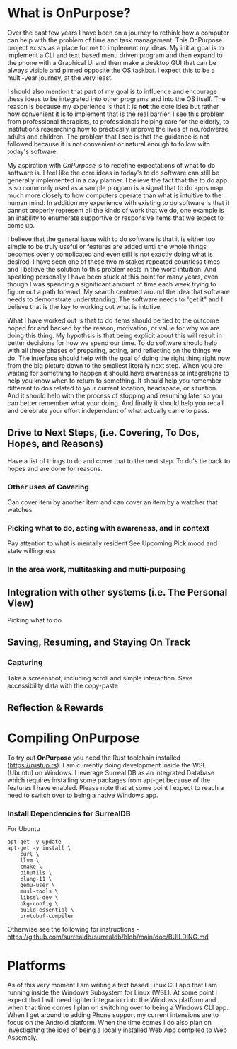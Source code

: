 # What is OnPurpose?
Over the past few years I have been on a journey to rethink how a computer can help with the problem of time and task management. This OnPurpose project exists as a place for me to implement my ideas. My initial goal is to implement a CLI and text based menu driven program and then expand to the phone with a Graphical UI and then make a desktop GUI that can be always visible and pinned opposite the OS taskbar. I expect this to be a multi-year journey, at the very least.

I should also mention that part of my goal is to influence and encourage these ideas to be integrated into other programs and into the OS itself. The reason is because my experience is that it is **not** the core idea but rather how convenient it is to implement that is the real barrier. I see this problem from professional therapists, to professionals helping care for the elderly, to institutions researching how to practically improve the lives of neurodiverse adults and children. The problem that I see is that the guidance is not followed because it is not convenient or natural enough to follow with today's software.

My aspiration with *OnPurpose* is to redefine expectations of what to do software is. I feel like the core ideas in today's to do software can still be generally implemented in a day planner. I believe the fact that the to do app is so commonly used as a sample program is a signal that to do apps map much more closely to how computers operate than what is intuitive to the human mind. In addition my experience with existing to do software is that it cannot properly represent all the kinds of work that we do, one example is an inability to enumerate supportive or responsive items that we expect to come up.

I believe that the general issue with to do software is that it is either too simple to be truly useful or features are added until the whole things becomes overly complicated and even still is not exactly doing what is desired. I have seen one of these two mistakes repeated countless times and I believe the solution to this problem rests in the word intuition. And speaking personally I have been stuck at this point for many years, even though I was spending a significant amount of time each week trying to figure out a path forward. My search centered around the idea that software needs to demonstrate understanding. The software needs to "get it" and I believe that is the key to working out what is intutive.

What I have worked out is that to do items should be tied to the outcome hoped for and backed by the reason, motivation, or value for why we are doing this thing. My hypothsis is that being explicit about this will result in better decisions for how we spend our time. To do software should help with all three phases of preparing, acting, and reflecting on the things we do. The interface should help with the goal of doing the right thing right now from the big picture down to the smallest literally next step. When you are waiting for something to happen it should have awareness or integrations to help you know when to return to something. It should help you remember different to dos related to your current location, headspace, or situation. And it should help with the process of stopping and resuming later so you can better remember what your doing. And finally it should help you recall and celebrate your effort independent of what actually came to pass.

## Drive to Next Steps, (i.e. Covering, To Dos, Hopes, and Reasons)
Have a list of things to do and cover that to the next step. To do's tie back to hopes and are done for reasons.

### Other uses of Covering
Can cover item by another item and can cover an item by a watcher that watches 

### Picking what to do, acting with awareness, and in context
Pay attention to what is mentally resident
See Upcoming
Pick mood and state willingness

### In the area work, multitasking and multi-purposing

## Integration with other systems (i.e. The Personal View)
Picking what to do

## Saving, Resuming, and Staying On Track

### Capturing
Take a screenshot, including scroll and simple interaction. Save accessibility data with the copy-paste 

## Reflection & Rewards

# Compiling OnPurpose
To try out **OnPurpose** you need the Rust toolchain installed (https://rustup.rs). I am currently doing development inside the WSL (Ubuntu) on Windows. I leverage Surreal DB as an integrated Database which requires installing some packages from apt-get because of the features I have enabled. Please note that at some point I expect to reach a need to switch over to being a native Windows app.

### Install Dependencies for SurrealDB
For Ubuntu
```
apt-get -y update
apt-get -y install \
	curl \
	llvm \
	cmake \
	binutils \
	clang-11 \
	qemu-user \
	musl-tools \
	libssl-dev \
	pkg-config \
	build-essential \
	protobuf-compiler
```
Otherwise see the following for instructions - https://github.com/surrealdb/surrealdb/blob/main/doc/BUILDING.md

# Platforms
As of this very moment I am writing a text based Linux CLI app that I am running inside the Windows Subsystem for Linux (WSL). At some point I expect that I will need tighter integration into the Windows platform and when that time comes I plan on switching over to being a Windows CLI app. When I get around to adding Phone support my current intensions are to focus on the Android platform. When the time comes I do also plan on investigating the idea of being a locally installed Web App compiled to Web Assembly.